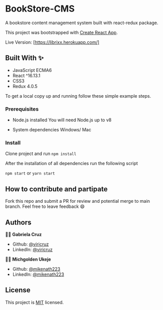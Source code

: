 # BookStore-CMS
A bookstore content management system built with react-redux package.


This project was bootstrapped with [Create React App](https://github.com/facebook/create-react-app).

Live Version: [https://librixx.herokuapp.com/]

## Built With ✨

- JavaScript ECMA6
- React ^16.13.1
- CSS3
- Redux 4.0.5

To get a local copy up and running follow these simple example steps.

### Prerequisites
* Node.js installed
You will need Node.js up to v8

* System dependencies
Windows/ Mac


### Install
Clone project and run
`npm install`

After the installation of all dependencies run the following script

`npm start` or `yarn start`


## How to contribute and partipate
Fork this repo and submit a PR for review and potential merge to main branch. Feel free to leave feedback :smile:


## Authors

👨‍💻 **Gabriela Cruz**

- Github: [@viricruz](https://github.com/viricruz)
- LinkedIn: [@viricruz](https://www.linkedin.com/in/viricruz/)

👨‍💻 **Michgolden Ukeje**

- Github: [@mikenath223](https://github.com/mikenath223)
- LinkedIn: [@mikenath223](https://www.linkedin.com/in/michgoldenukeje/)


## License

This project is [MIT](LICENSE) licensed.
